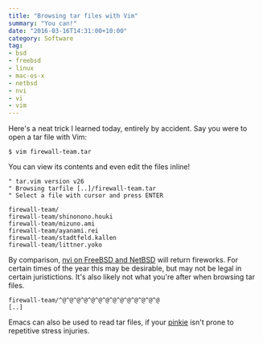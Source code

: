 ```yaml
---
title: "Browsing tar files with Vim"
summary: "You can!"
date: "2016-03-16T14:31:00+10:00"
category: Software
tag:
- bsd
- freebsd
- linux
- mac-os-x
- netbsd
- nvi
- vi
- vim
---
```

Here's a neat trick I learned today, entirely by accident. Say you were to open a tar file with Vim:

    $ vim firewall-team.tar

You can view its contents and even edit the files inline!

    " tar.vim version v26
    " Browsing tarfile [..]/firewall-team.tar
    " Select a file with cursor and press ENTER
    
    firewall-team/
    firewall-team/shinonono.houki
    firewall-team/mizuno.ami
    firewall-team/ayanami.rei
    firewall-team/stadtfeld.kallen
    firewall-team/littner.yoko

By comparison, [nvi on FreeBSD and NetBSD] will return fireworks. For certain times of the year this may be desirable, but may not be legal in certain juristictions. It's also likely not what you're after when browsing tar files. 

    firewall-team/^@^@^@^@^@^@^@^@^@^@^@^@^@^@
    [..]

Emacs can also be used to read tar files, if your [pinkie] isn't prone to repetitive stress injuries.

[nvi on FreeBSD and NetBSD]: https://rubenerd.com/trying-nvi/ "Rubénerd: Trying out the nvi editor"
[pinkie]: http://ergoemacs.org/emacs/emacs_pinky.html "How to Avoid the Emacs Pinky Problem"

